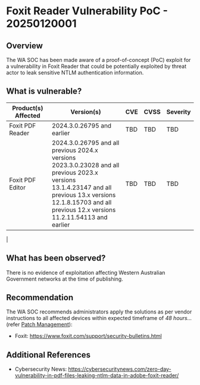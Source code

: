 # Foxit Reader Vulnerability PoC - 20250120001

## Overview

The WA SOC has been made aware of a proof-of-concept (PoC) exploit for a vulnerability in Foxit Reader that could be potentially exploited by threat actor to leak sensitive NTLM authentication information.

## What is vulnerable?

| Product(s) Affected                                          | Version(s)                        | CVE                                                               | CVSS | Severity |
| ------------------------------------------------------------ | --------------------------------- | ----------------------------------------------------------------- | ---- | -------- |
| Foxit PDF Reader | 2024.3.0.26795 and earlier | TBD | TBD | TBD |
| Foxit PDF Editor | 2024.3.0.26795 and all previous 2024.x versions <br> 2023.3.0.23028 and all previous 2023.x versions <br> 13.1.4.23147 and all previous 13.x versions <br> 12.1.8.15703 and all previous 12.x versions <br>11.2.11.54113 and earlier | TBD | TBD | TBD |
|
## What has been observed?
There is no evidence of exploitation affecting Western Australian Government networks at the time of publishing.

## Recommendation
The WA SOC recommends administrators apply the solutions as per vendor instructions to all affected devices within expected timeframe of *48 hours...* (refer [Patch Management](../guidelines/patch-management.md)):

- Foxit: <https://www.foxit.com/support/security-bulletins.html>

## Additional References

- Cybersecurity News: <https://cybersecuritynews.com/zero-day-vulnerability-in-pdf-files-leaking-ntlm-data-in-adobe-foxit-reader/>
